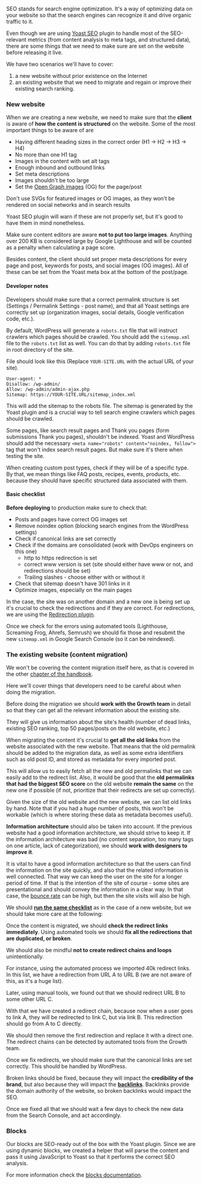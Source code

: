 SEO stands for search engine optimization. It's a way of optimizing data on your website so that the search engines can recognize it and drive organic traffic to it.

Even though we are using [Yoast SEO](https://wordpress.org/plugins/wordpress-seo/) plugin to handle most of the SEO-relevant metrics (from content analysis to meta tags, and structured data), there are some things that we need to make sure are set on the website before releasing it live.

We have two scenarios we'll have to cover:

1. a new website without prior existence on the Internet
2. an existing website that we need to migrate and regain or improve their existing search ranking.

### New website

When we are creating a new website, we need to make sure that the **client** is aware of **how the content is structured** on the website. Some of the most important things to be aware of are

- Having different heading sizes in the correct order (H1 -> H2 -> H3 -> H4)
- No more than one H1 tag
- Images in the content with set alt tags
- Enough inbound and outbound links
- Set meta descriptions
- Images shouldn't be too large
- Set the [Open Graph images](https://ogp.me/) (OG) for the page/post

Don't use SVGs for featured images or OG images, as they won't be rendered on social networks and in search results


Yoast SEO plugin will warn if these are not properly set, but it's good to have them in mind nonetheless.

Make sure content editors are aware **not to put too large images**. Anything over 200 KB is considered large by Google Lighthouse and will be counted as a penalty when calculating a page score.


Besides content, the client should set proper meta descriptions for every page and post, keywords for posts, and social images (OG images). All of these can be set from the Yoast meta box at the bottom of the post/page.


#### Developer notes

Developers should make sure that a correct permalink structure is set (Settings / Permalink Settings - post name), and that all Yoast settings are correctly set up (organization images, social details, Google verification code, etc.).


By default, WordPress will generate a `robots.txt` file that will instruct crawlers which pages should be crawled. You should add the `sitemap.xml` file to the `robots.txt` list as well. You can do that by adding `robots.txt` file in root directory of the site.

File should look like this (Replace `YOUR-SITE.URL` with the actual URL of your site).

```
User-agent: *
Disallow: /wp-admin/
Allow: /wp-admin/admin-ajax.php
Sitemap: https://YOUR-SITE.URL/sitemap_index.xml
```


This will add the sitemap to the robots file. The sitemap is generated by the Yoast plugin and is a crucial way to tell search engine crawlers which pages should be crawled.


Some pages, like search result pages and Thank you pages (form submissions Thank you pages), shouldn't be indexed. Yoast and WordPress should add the necessary `<meta name="robots" content="noindex, follow">` tag that won't index search result pages. But make sure it's there when testing the site.

When creating custom post types, check if they will be of a specific type. By that, we mean things like FAQ posts, recipes, events, products, etc. because they should have specific structured data associated with them.

#### Basic checklist

**Before deploying** to production make sure to check that:

- Posts and pages have correct OG images set
- Remove noindex option (blocking search engines from the WordPress settings)
- Check if canonical links are set correctly
- Check if the domains are consolidated (work with DevOps engineers on this one)
  - http to https redirection is set
  - correct www version is set (site should either have www or not, and redirections should be set)
  - Trailing slashes - choose either with or without it
- Check that sitemap doesn't have 301 links in it
- Optimize images, especially on the main pages

In the case, the site was on another domain and a new one is being set up it's crucial to check the redirections and if they are correct. For redirections, we are using the [Redirection plugin](https://wordpress.org/plugins/redirection/).

Once we check for the errors using automated tools (Lighthouse, Screaming Frog, Ahrefs, Semrush) we should fix those and resubmit the new `sitemap.xml` in Google Search Console (so it can be reindexed).

### The existing website (content migration)

We won't be covering the content migration itself here, as that is covered in the other [chapter of the handbook](handbook/wordpress/migration/research-before-migration).

Here we'll cover things that developers need to be careful about when doing the migration.

Before doing the migration we should **work with the Growth team** in detail so that they can get all the relevant information about the existing site.

They will give us information about the site's health (number of dead links, existing SEO ranking, top 50 pages/posts on the old website, etc.)

When migrating the content it's crucial to **get all the old links** from the website associated with the new website. That means that the old permalink should be added to the migration data, as well as some extra identifiers such as old post ID, and stored as metadata for every imported post.

This will allow us to easily fetch all the new and old permalinks that we can easily add to the redirect list. Also, it would be good that the **old permalinks that had the biggest SEO score** on the old website **remain the same** on the new one if possible (if not, prioritize that their redirects are set up correctly).


Given the size of the old website and the new website, we can list old links by hand. Note that if you had a huge number of posts, this won't be workable (which is where storing these data as metadata becomes useful).

**Information architecture** should also be taken into account. If the previous website had a good information architecture, we should strive to keep it. If the information architecture was bad (no content separation, too many tags on one article, lack of categorization), we should **work with designers to improve it**.

It is vital to have a good information architecture so that the users can find the information on the site quickly, and also that the related information is well connected. That way we can keep the user on the site for a longer period of time. If that is the intention of the site of course - some sites are presentational and should convey the information in a clear way. In that case, the [bounce rate](https://support.google.com/analytics/answer/1009409?hl=en) can be high, but then the site visits will also be high.

We should [**run the same checklist**](#basic-checklist) as in the case of a new website, but we should take more care at the following:

Once the content is migrated, we should **check the redirect links immediately**. Using automated tools we should **fix all the redirections that are duplicated, or broken**.

We should also be mindful **not to create redirect chains and loops** unintentionally.

For instance, using the automated process we imported 40k redirect links. In this list, we have a redirection from URL A to URL B (we are not aware of this, as it's a huge list).

Later, using manual tools, we found out that we should redirect URL B to some other URL C.

With that we have created a redirect chain, because now when a user goes to link A, they will be redirected to link C, but via link B. This redirection should go from A to C directly.

We should then remove the first redirection and replace it with a direct one. The redirect chains can be detected by automated tools from the Growth team.

Once we fix redirects, we should make sure that the canonical links are set correctly. This should be handled by WordPress.

Broken links should be fixed, because they will impact the **credibility of the brand**, but also because they will impact the [**backlinks**](https://backlinko.com/hub/seo/backlinks). Backlinks provide the domain authority of the website, so broken backlinks would impact the SEO.

Once we fixed all that we should wait a few days to check the new data from the Search Console, and act accordingly.

### Blocks

Our blocks are SEO-ready out of the box with the Yoast plugin. Since we are using dynamic blocks, we created a helper that will parse the content and pass it using JavaScript to Yoast so that it performs the correct SEO analysis.

For more information check the [blocks documentation](https://infinum.github.io/eightshift-docs/docs/basics/helpers-javascript/#yoastseo).
